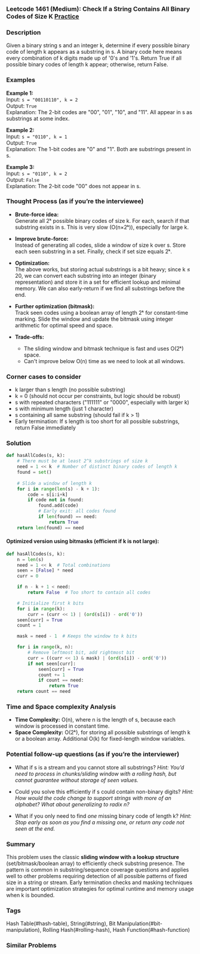 ### Leetcode 1461 (Medium): Check If a String Contains All Binary Codes of Size K [Practice](https://leetcode.com/problems/check-if-a-string-contains-all-binary-codes-of-size-k)

### Description  
Given a binary string s and an integer k, determine if every possible binary code of length k appears as a substring in s. A binary code here means every combination of k digits made up of '0's and '1's. Return True if all possible binary codes of length k appear; otherwise, return False.

### Examples  

**Example 1:**  
Input: `s = "00110110", k = 2`  
Output: `True`  
Explanation: The 2-bit codes are "00", "01", "10", and "11". All appear in s as substrings at some index.

**Example 2:**  
Input: `s = "0110", k = 1`  
Output: `True`  
Explanation: The 1-bit codes are "0" and "1". Both are substrings present in s.

**Example 3:**  
Input: `s = "0110", k = 2`  
Output: `False`  
Explanation: The 2-bit code "00" does not appear in s.

### Thought Process (as if you’re the interviewee)  
- **Brute-force idea:**  
  Generate all 2ᵏ possible binary codes of size k. For each, search if that substring exists in s. This is very slow (O(n×2ᵏ)), especially for large k.

- **Improve brute-force:**  
  Instead of generating all codes, slide a window of size k over s. Store each seen substring in a set. Finally, check if set size equals 2ᵏ.

- **Optimization:**  
  The above works, but storing actual substrings is a bit heavy; since k ≤ 20, we can convert each substring into an integer (binary representation) and store it in a set for efficient lookup and minimal memory. We can also early-return if we find all substrings before the end.

- **Further optimization (bitmask):**  
  Track seen codes using a boolean array of length 2ᵏ for constant-time marking. Slide the window and update the bitmask using integer arithmetic for optimal speed and space.

- **Trade-offs:**  
  - The sliding window and bitmask technique is fast and uses O(2ᵏ) space.  
  - Can't improve below O(n) time as we need to look at all windows.

### Corner cases to consider  
- k larger than s length (no possible substring)  
- k = 0 (should not occur per constraints, but logic should be robust)  
- s with repeated characters ("111111" or "0000", especially with larger k)  
- s with minimum length (just 1 character)  
- s containing all same substring (should fail if k > 1)  
- Early termination: If s length is too short for all possible substrings, return False immediately

### Solution

```python
def hasAllCodes(s, k):
    # There must be at least 2^k substrings of size k
    need = 1 << k  # Number of distinct binary codes of length k
    found = set()
    
    # Slide a window of length k
    for i in range(len(s) - k + 1):
        code = s[i:i+k]
        if code not in found:
            found.add(code)
            # Early exit: all codes found
            if len(found) == need:
                return True
    return len(found) == need
```

#### Optimized version using bitmasks (efficient if k is not large):

```python
def hasAllCodes(s, k):
    n = len(s)
    need = 1 << k  # Total combinations
    seen = [False] * need
    curr = 0

    if n - k + 1 < need:
        return False  # Too short to contain all codes

    # Initialize first k bits
    for i in range(k):
        curr = (curr << 1) | (ord(s[i]) - ord('0'))
    seen[curr] = True
    count = 1

    mask = need - 1  # Keeps the window to k bits

    for i in range(k, n):
        # Remove leftmost bit, add rightmost bit
        curr = ((curr << 1) & mask) | (ord(s[i]) - ord('0'))
        if not seen[curr]:
            seen[curr] = True
            count += 1
            if count == need:
                return True
    return count == need
```

### Time and Space complexity Analysis  

- **Time Complexity:** O(n), where n is the length of s, because each window is processed in constant time.
- **Space Complexity:** O(2ᵏ), for storing all possible substrings of length k or a boolean array. Additional O(k) for fixed-length window variables.

### Potential follow-up questions (as if you’re the interviewer)  

- What if s is a stream and you cannot store all substrings?
  *Hint: You’d need to process in chunks/sliding window with a rolling hash, but cannot guarantee without storage of seen values.*

- Could you solve this efficiently if s could contain non-binary digits?
  *Hint: How would the code change to support strings with more of an alphabet? What about generalizing to radix n?*

- What if you only need to find *one* missing binary code of length k?
  *Hint: Stop early as soon as you find a missing one, or return any code not seen at the end.*

### Summary
This problem uses the classic **sliding window with a lookup structure** (set/bitmask/boolean array) to efficiently check substring presence. The pattern is common in substring/sequence coverage questions and applies well to other problems requiring detection of all possible patterns of fixed size in a string or stream. Early termination checks and masking techniques are important optimization strategies for optimal runtime and memory usage when k is bounded.

### Tags
Hash Table(#hash-table), String(#string), Bit Manipulation(#bit-manipulation), Rolling Hash(#rolling-hash), Hash Function(#hash-function)

### Similar Problems
